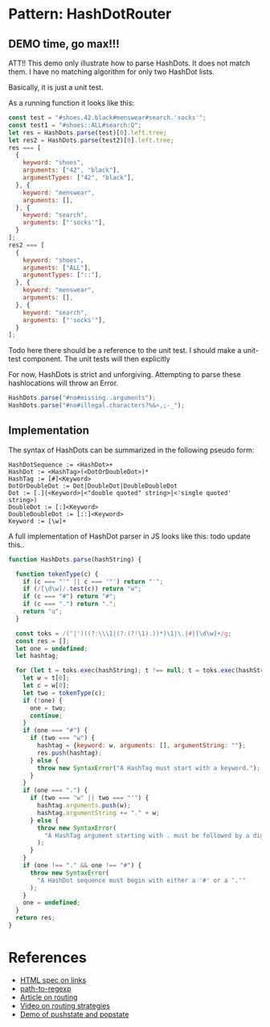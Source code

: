 # Pattern: HashDotRouter

## DEMO time, go max!!!

ATT!! This demo only illustrate how to parse HashDots. It does not match them. 
I have no matching algorithm for only two HashDot lists.

Basically, it is just a unit test.

As a running function it looks like this:
```javascript
const test = "#shoes.42.black#menswear#search.'socks'";
const test1 = "#shoes::ALL#search:Q";
let res = HashDots.parse(test)[0].left.tree;
let res2 = HashDots.parse(test2)[0].left.tree;
res === [
  {
    keyword: "shoes",
    arguments: ["42", "black"],
    argumentTypes: ["42", "black"],
  }, {
    keyword: "menswear",
    arguments: [],
  }, {
    keyword: "search",
    arguments: ["'socks'"],
  }
];
res2 === [
  {
    keyword: "shoes",
    arguments: ["ALL"],
    argumentTypes: ["::"],
  }, {
    keyword: "menswear",
    arguments: [],
  }, {
    keyword: "search",
    arguments: ["'socks'"],
  }
];
```
Todo here there should be a reference to the unit test. I should make a unit-test component.
The unit tests will then explicitly 

For now, HashDots is strict and unforgiving. Attempting to parse these hashlocations will throw an Error.
```javascript
HashDots.parse("#no#missing..arguments");
HashDots.parse("#no#illegal.characters?%&¤,;-_");
```

## Implementation

The syntax of HashDots can be summarized in the following pseudo form:
```
HashDotSequence := <HashDot>+
HashDot := <HashTag>(<DotOrDoubleDot>)*
HashTag := [#]<Keyword>
DotOrDoubleDot := Dot|DoubleDot|DoubleDoubleDot
Dot := [.](<Keyword>|<"double quoted" string>|<'single quoted' string>)
DoubleDot := [:]<Keyword>
DoubleDoubleDot := [::]<Keyword>
Keyword := [\w]+
```

A full implementation of HashDot parser in JS looks like this:
todo update this..

```javascript
function HashDots.parse(hashString) {

  function tokenType(c) {
    if (c === "'" || c === '"') return "'";
    if (/[\d\w]/.test(c)) return "w";
    if (c === "#") return "#";
    if (c === ".") return ".";
    return "u";
  }

  const toks = /("|')((?:\\\1|(?:(?!\1).))*)\1|\.|#|[\d\w]+/g;
  const res = [];
  let one = undefined;
  let hashtag;

  for (let t = toks.exec(hashString); t !== null; t = toks.exec(hashString)) {
    let w = t[0];
    let c = w[0];
    let two = tokenType(c);
    if (!one) {
      one = two;
      continue;
    }
    if (one === "#") {
      if (two === "w") {
        hashtag = {keyword: w, arguments: [], argumentString: ""};
        res.push(hashtag);
      } else {
        throw new SyntaxError("A HashTag must start with a keyword.");
      }
    }
    if (one === ".") {
      if (two === "w" || two === "'") {
        hashtag.arguments.push(w);
        hashtag.argumentString += "." + w;
      } else {
        throw new SyntaxError(
          "A HashTag argument starting with . must be followed by a digitword or a \"/'string."
        );
      }
    }
    if (one !== "." && one !== "#") {
      throw new SyntaxError(
        "A HashDot sequence must begin with either a '#' or a '.'"
      );
    }
    one = undefined;
  }
  return res;
}
```

# References

 * [HTML spec on links](https://www.w3.org/TR/html4/struct/links.html)
 * [path-to-regexp](https://github.com/pillarjs/path-to-regexp)
 * [Article on routing](http://krasimirtsonev.com/blog/article/deep-dive-into-client-side-routing-navigo-pushstate-hash)
 * [Video on routing strategies](https://codecraft.tv/courses/angular/routing/routing-strategies/)
 * [Demo of pushstate and popstate](https://geeklaunch.net/pushstate-and-popstate/)